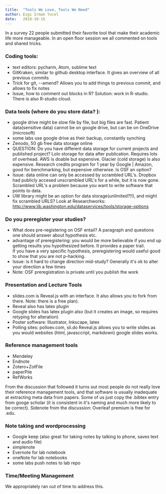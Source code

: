 ```yaml
---
title:  "Tools We Love, Tools We Need"
author: Ezgi Irmak Yucel
date:   2018-10-16
---
```


In a survey 22 people submitted their favorite tool that make their academic life more manageable. In an open floor session we all commented on tools and shared tricks.

### Coding tools:
- text editors: pycharm, Atom, sublime text
- GitKraken, similar to github desktop interface. It gives an overview of all previous commits
- Trick for git, --amend? Allows you to add things to previous commit, and allows to fix notes
- Issue, how to comment out blocks in R? Solution: work in R-studio. There is also R-studio cloud.

### Data tools (where do you store data? ):
- google drive might be slow file by file, but big files are fast. Patient data(sensitive data) cannot be on google drive, but can be on OneDrive (microsoft)
- some labs use google drive as their backup, constantly synching
- Zenodo, 50 gb free data storage online
- QUESTION: Do you have different data storage for current projects and published project?
Lolo storage for data after publication. Requires lots of overhead.
AWS is doable but expensive. Glacier (cold storage) is also expensive. 
Research credits program for 1 year by Google | Amazon, good for benchmarking, but expensive otherwise. Is OSF an option?
- Issue: data online can only be accessed by scrambled URL's. Dropbox had publicly accesed unscrambled URL's for a while, but it is now gone. Scrambled URL's a problem because you want to write software that points to data.
- UW library might be an option for data storage(unlimited?!!), and might fix scrambled URLS? Look at Researchworks:  http://www.lib.washington.edu/dataservices/tools/storage-options

### Do you preregister your studies?
- What does pre-registering on OSF entail? A paragraph and questions one should answer about hypothesis etc.
- advantage of preregistering: you would be more believable if you end up getting results you hypothesized before. It provides a paper trail.  
If you have a very specific hypothesis, preregistering would useful good to show that you are not p-hacking.
- Issue: is it hard to change direction mid-study? Generally it's ok to alter your direction a few times
- Note: OSF preregistration is private until you publish the work

### Presentation and Lecture Tools
- slides.com is Reveal.js with an interface. It also allows you to fork from there. Note: there is a free plan).  
- Reveal also has latex plugin
- Google slides has latex plugin also (but it creates an image, so requires retyping for alteration)
- Poster software: Illustrator, Inkscape, latex
- Polling sites: polloev.com, sli.do
Reveal.js allows you to write slides as you would websites (html, javasccript, markdown)
google slides works.

### Reference management tools
- Mendeley
- Endnote
- Zotero+ZotFile
- paperPile
- RefWorks

From the discussion that followed it turns out most people do not really love their reference management tools, and that software is usually inadequate at extracting meta data from papers. Some of us just copy the .bibtex entry from googe scholar (it is consistent in it's naming and much more likely to be correct). Sidenote from the discussion: Overleaf premium is free for .edu.

### Note taking and wordprocessing
- Google keep  (also great for taking notes by talking to phone, saves text and audio file)
- simplenote
- Evernote for lab notebook
- oneNote for lab notebooks
- some labs push notes to lab repo

### Time/Meeting Management
We appropriately ran out of time to address this.
